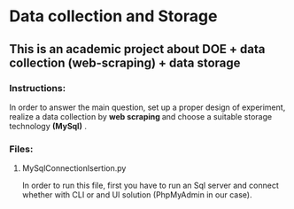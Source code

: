 
<h1> Data collection	and	Storage </h1>
<h2>This is an academic project about DOE + data collection (web-scraping) + data storage </h2>
<h3>Instructions:</h3>
<p>In	order	to	answer	the	main	question,	set	up	a	proper	design	of	experiment, realize	a	
  data	collection	by <strong>web	scraping </strong> and	choose	a	suitable storage	technology  <strong>(MySql)</strong> .</p>
<h3>Files:</h3>
<ol>
  <li>MySqlConnectionIsertion.py</li>
  <p>In order to run this file, first you have to run an Sql server and connect whether with CLI or and UI solution (PhpMyAdmin in our case).</p>
</ol>
